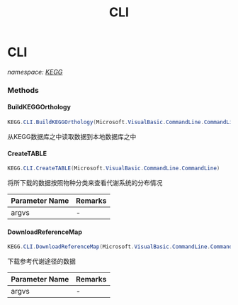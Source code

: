 ﻿---
title: CLI
---

# CLI
_namespace: [KEGG](N-KEGG.html)_



### Methods

#### BuildKEGGOrthology
```csharp
KEGG.CLI.BuildKEGGOrthology(Microsoft.VisualBasic.CommandLine.CommandLine)
```
从KEGG数据库之中读取数据到本地数据库之中

#### CreateTABLE
```csharp
KEGG.CLI.CreateTABLE(Microsoft.VisualBasic.CommandLine.CommandLine)
```
将所下载的数据按照物种分类来查看代谢系统的分布情况

|Parameter Name|Remarks|
|--------------|-------|
|argvs|-|


#### DownloadReferenceMap
```csharp
KEGG.CLI.DownloadReferenceMap(Microsoft.VisualBasic.CommandLine.CommandLine)
```
下载参考代谢途径的数据

|Parameter Name|Remarks|
|--------------|-------|
|argvs|-|





